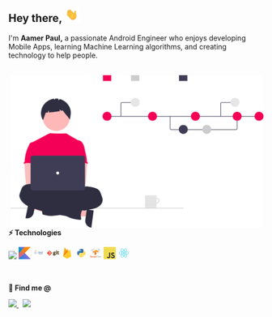 ## Hey there, <img src="https://github.com/aamernabi/aamernabi/blob/main/assets/waving_hand.gif" width="30px"/>

I'm **Aamer Paul,** a passionate Android Engineer who enjoys developing Mobile Apps, learning Machine Learning algorithms, and creating technology to help people.

<br />

<img align="right" src="https://github.com/aamernabi/aamernabi/blob/main/assets/vcs.svg?raw=true" width="500" />

**⚡ Technologies**

<p float="left">
  <code><img src="https://source.android.com/setup/images/Android_symbol_green_RGB.svg" height="24px"></code>
  <code><img src="https://raw.githubusercontent.com/github/explore/80688e429a7d4ef2fca1e82350fe8e3517d3494d/topics/kotlin/kotlin.png" height="24px"></code>
  <code><img src="https://raw.githubusercontent.com/github/explore/80688e429a7d4ef2fca1e82350fe8e3517d3494d/topics/java/java.png" height="24px"></code>
  <code><img src="https://raw.githubusercontent.com/github/explore/80688e429a7d4ef2fca1e82350fe8e3517d3494d/topics/git/git.png" height="24px"></code>
  <code><img src="https://raw.githubusercontent.com/github/explore/80688e429a7d4ef2fca1e82350fe8e3517d3494d/topics/firebase/firebase.png" height="24px"></code>
  <code><img src="https://raw.githubusercontent.com/github/explore/80688e429a7d4ef2fca1e82350fe8e3517d3494d/topics/python/python.png" height="24px"></code>
  <code><img src="https://raw.githubusercontent.com/github/explore/80688e429a7d4ef2fca1e82350fe8e3517d3494d/topics/tensorflow/tensorflow.png" height="24px"></code>
  <code><img src="https://raw.githubusercontent.com/github/explore/80688e429a7d4ef2fca1e82350fe8e3517d3494d/topics/javascript/javascript.png" height="24px"></code>
  <code><img src="https://raw.githubusercontent.com/github/explore/80688e429a7d4ef2fca1e82350fe8e3517d3494d/topics/react-native/react-native.png" height="24px"></code>
</p>

<br/>

**🔎 Find me @**

<p float="left" sp>
  <a href="https://twitter.com/aamernabi">
    <img src="https://raw.githubusercontent.com/peterthehan/peterthehan/master/assets/twitter.svg" width="24px" />
  </a>
  &nbsp;
  <a href="https://www.linkedin.com/in/aamerpaul">
    <img src="https://raw.githubusercontent.com/peterthehan/peterthehan/master/assets/linkedin.svg" width="24px" />
  </a>
</p>
